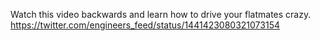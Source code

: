 Watch this video backwards and learn how to drive your flatmates crazy. https://twitter.com/engineers_feed/status/1441423080321073154